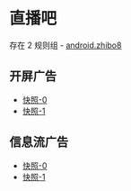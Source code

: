 # 直播吧

存在 2 规则组 - [android.zhibo8](/src/apps/android.zhibo8.ts)

## 开屏广告

- [快照-0](https://gkd-kit.gitee.io/import/12700387)
- [快照-1](https://gkd-kit.gitee.io/import/12661109)

## 信息流广告

- [快照-0](https://gkd-kit.gitee.io/import/12841134)
- [快照-1](https://gkd-kit.gitee.io/import/12841135)
